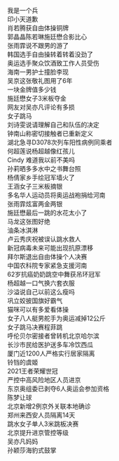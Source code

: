 我是一个兵  
印小天道歉  
肖若腾获自由体操铜牌  
郭晶晶陈若琳施廷懋合影比心  
张雨霏说不跟男的游了  
韩国选手自由操转着转着没劲了  
奥运选手聚众饮酒致工作人员受伤  
海南一男护士撞脸李现  
吴京这张敬礼图用了6年  
一块金牌值多少钱  
施廷懋女子3米板夺金  
网友对吴亦凡评论有多损  
女子跳马  
刘诗雯说请理解自己和队伍的决定  
钟南山称密切接触者已重新定义  
湖北急寻D3078次列车阳性病例同乘者  
何超莲说杨超越像红孩儿  
Cindy 难道我以前不美吗  
孙莉晒多多水中之书舞台照  
杨倩家乡手绘冠军墙火了  
王涵女子三米板摘银  
多名华人运动员将奥运战袍捐给河南  
张雨霏炫富两金两银  
施廷懋最后一跳的水花太小了  
马龙这张图好绝  
油条冰淇淋  
卢云秀庆祝被误认跳水救人  
新冠病毒未来可能出现抗原漂移  
拜尔斯退出自由体操个人决赛  
中国农科院专家紧急支援河南  
62岁抗癌奶奶跳空中舞获吊环冠军  
杨超越一口气换六套衣服  
沙溢说自己以前这么瘦吗  
巩立姣披国旗好霸气  
猫咪可以有多爱看体操  
女子八人艇男舵手为奥运减掉12公斤  
女子跳马决赛程菲跳  
呼伦贝尔密接者曾转机北京哈尔滨  
长沙市民给医护送多车冷饮西瓜  
厦门近1200人严格实行居家隔离  
铃铛的虞姬  
2021王者荣耀世冠  
严控中高风险地区人员进京  
东京奥组委已剥夺6人奥运会参加资格  
陈梦让球  
北京新增2例京外关联本地确诊  
郑州来西安人员隔离14天  
跳水女子单人3米跳板决赛  
北京提升进京管控等级  
吴亦凡妈妈  
孙颖莎海豹式鼓掌  
